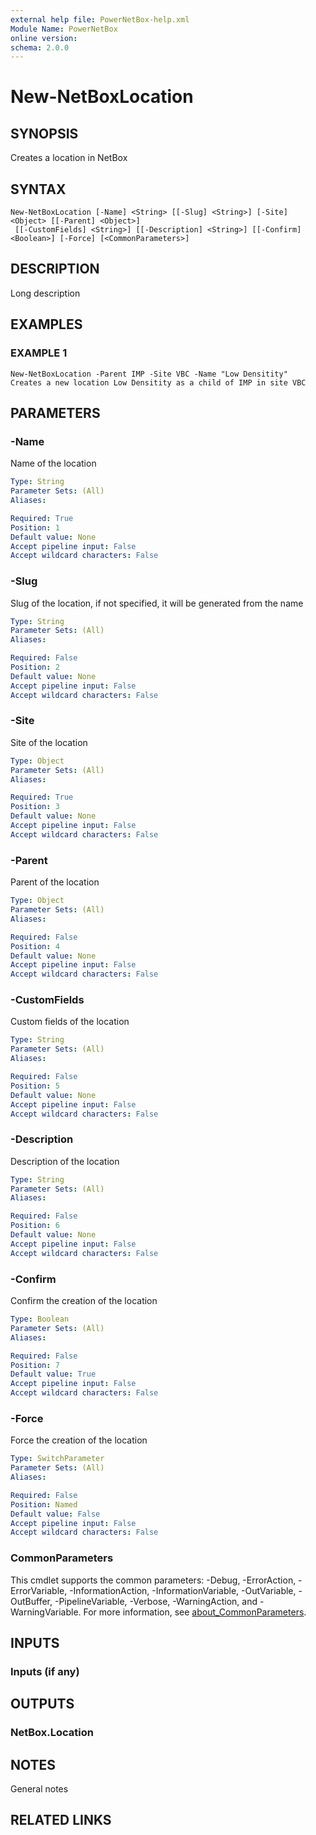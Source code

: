 ```yaml
---
external help file: PowerNetBox-help.xml
Module Name: PowerNetBox
online version:
schema: 2.0.0
---
```


# New-NetBoxLocation

## SYNOPSIS
Creates a location in NetBox

## SYNTAX

```
New-NetBoxLocation [-Name] <String> [[-Slug] <String>] [-Site] <Object> [[-Parent] <Object>]
 [[-CustomFields] <String>] [[-Description] <String>] [[-Confirm] <Boolean>] [-Force] [<CommonParameters>]
```

## DESCRIPTION
Long description

## EXAMPLES

### EXAMPLE 1
```
New-NetBoxLocation -Parent IMP -Site VBC -Name "Low Densitity"
Creates a new location Low Densitity as a child of IMP in site VBC
```

## PARAMETERS

### -Name
Name of the location

```yaml
Type: String
Parameter Sets: (All)
Aliases:

Required: True
Position: 1
Default value: None
Accept pipeline input: False
Accept wildcard characters: False
```

### -Slug
Slug of the location, if not specified, it will be generated from the name

```yaml
Type: String
Parameter Sets: (All)
Aliases:

Required: False
Position: 2
Default value: None
Accept pipeline input: False
Accept wildcard characters: False
```

### -Site
Site of the location

```yaml
Type: Object
Parameter Sets: (All)
Aliases:

Required: True
Position: 3
Default value: None
Accept pipeline input: False
Accept wildcard characters: False
```

### -Parent
Parent of the location

```yaml
Type: Object
Parameter Sets: (All)
Aliases:

Required: False
Position: 4
Default value: None
Accept pipeline input: False
Accept wildcard characters: False
```

### -CustomFields
Custom fields of the location

```yaml
Type: String
Parameter Sets: (All)
Aliases:

Required: False
Position: 5
Default value: None
Accept pipeline input: False
Accept wildcard characters: False
```

### -Description
Description of the location

```yaml
Type: String
Parameter Sets: (All)
Aliases:

Required: False
Position: 6
Default value: None
Accept pipeline input: False
Accept wildcard characters: False
```

### -Confirm
Confirm the creation of the location

```yaml
Type: Boolean
Parameter Sets: (All)
Aliases:

Required: False
Position: 7
Default value: True
Accept pipeline input: False
Accept wildcard characters: False
```

### -Force
Force the creation of the location

```yaml
Type: SwitchParameter
Parameter Sets: (All)
Aliases:

Required: False
Position: Named
Default value: False
Accept pipeline input: False
Accept wildcard characters: False
```

### CommonParameters
This cmdlet supports the common parameters: -Debug, -ErrorAction, -ErrorVariable, -InformationAction, -InformationVariable, -OutVariable, -OutBuffer, -PipelineVariable, -Verbose, -WarningAction, and -WarningVariable. For more information, see [about_CommonParameters](http://go.microsoft.com/fwlink/?LinkID=113216).

## INPUTS

### Inputs (if any)
## OUTPUTS

### NetBox.Location
## NOTES
General notes

## RELATED LINKS
